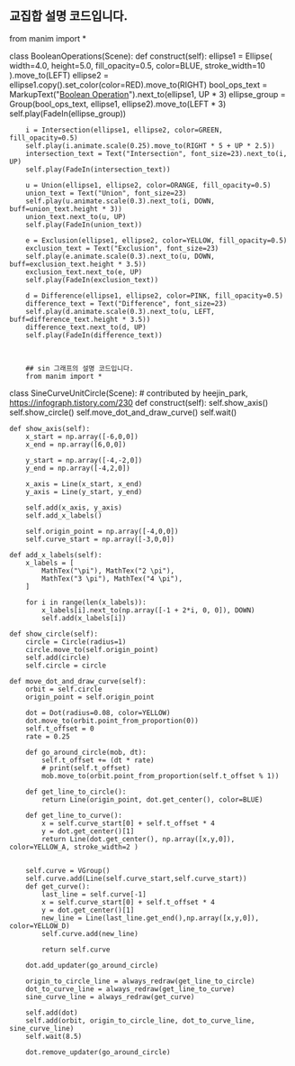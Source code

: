 ## 교집합 설명 코드입니다.

from manim import *

class BooleanOperations(Scene):
    def construct(self):
        ellipse1 = Ellipse(
            width=4.0, height=5.0, fill_opacity=0.5, color=BLUE, stroke_width=10
        ).move_to(LEFT)
        ellipse2 = ellipse1.copy().set_color(color=RED).move_to(RIGHT)
        bool_ops_text = MarkupText("<u>Boolean Operation</u>").next_to(ellipse1, UP * 3)
        ellipse_group = Group(bool_ops_text, ellipse1, ellipse2).move_to(LEFT * 3)
        self.play(FadeIn(ellipse_group))

        i = Intersection(ellipse1, ellipse2, color=GREEN, fill_opacity=0.5)
        self.play(i.animate.scale(0.25).move_to(RIGHT * 5 + UP * 2.5))
        intersection_text = Text("Intersection", font_size=23).next_to(i, UP)
        self.play(FadeIn(intersection_text))

        u = Union(ellipse1, ellipse2, color=ORANGE, fill_opacity=0.5)
        union_text = Text("Union", font_size=23)
        self.play(u.animate.scale(0.3).next_to(i, DOWN, buff=union_text.height * 3))
        union_text.next_to(u, UP)
        self.play(FadeIn(union_text))

        e = Exclusion(ellipse1, ellipse2, color=YELLOW, fill_opacity=0.5)
        exclusion_text = Text("Exclusion", font_size=23)
        self.play(e.animate.scale(0.3).next_to(u, DOWN, buff=exclusion_text.height * 3.5))
        exclusion_text.next_to(e, UP)
        self.play(FadeIn(exclusion_text))

        d = Difference(ellipse1, ellipse2, color=PINK, fill_opacity=0.5)
        difference_text = Text("Difference", font_size=23)
        self.play(d.animate.scale(0.3).next_to(u, LEFT, buff=difference_text.height * 3.5))
        difference_text.next_to(d, UP)
        self.play(FadeIn(difference_text))
        
        
        
        ## sin 그래프의 설명 코드입니다.
        from manim import *

class SineCurveUnitCircle(Scene):
    # contributed by heejin_park, https://infograph.tistory.com/230
    def construct(self):
        self.show_axis()
        self.show_circle()
        self.move_dot_and_draw_curve()
        self.wait()

    def show_axis(self):
        x_start = np.array([-6,0,0])
        x_end = np.array([6,0,0])

        y_start = np.array([-4,-2,0])
        y_end = np.array([-4,2,0])

        x_axis = Line(x_start, x_end)
        y_axis = Line(y_start, y_end)

        self.add(x_axis, y_axis)
        self.add_x_labels()

        self.origin_point = np.array([-4,0,0])
        self.curve_start = np.array([-3,0,0])

    def add_x_labels(self):
        x_labels = [
            MathTex("\pi"), MathTex("2 \pi"),
            MathTex("3 \pi"), MathTex("4 \pi"),
        ]

        for i in range(len(x_labels)):
            x_labels[i].next_to(np.array([-1 + 2*i, 0, 0]), DOWN)
            self.add(x_labels[i])

    def show_circle(self):
        circle = Circle(radius=1)
        circle.move_to(self.origin_point)
        self.add(circle)
        self.circle = circle

    def move_dot_and_draw_curve(self):
        orbit = self.circle
        origin_point = self.origin_point

        dot = Dot(radius=0.08, color=YELLOW)
        dot.move_to(orbit.point_from_proportion(0))
        self.t_offset = 0
        rate = 0.25

        def go_around_circle(mob, dt):
            self.t_offset += (dt * rate)
            # print(self.t_offset)
            mob.move_to(orbit.point_from_proportion(self.t_offset % 1))

        def get_line_to_circle():
            return Line(origin_point, dot.get_center(), color=BLUE)

        def get_line_to_curve():
            x = self.curve_start[0] + self.t_offset * 4
            y = dot.get_center()[1]
            return Line(dot.get_center(), np.array([x,y,0]), color=YELLOW_A, stroke_width=2 )


        self.curve = VGroup()
        self.curve.add(Line(self.curve_start,self.curve_start))
        def get_curve():
            last_line = self.curve[-1]
            x = self.curve_start[0] + self.t_offset * 4
            y = dot.get_center()[1]
            new_line = Line(last_line.get_end(),np.array([x,y,0]), color=YELLOW_D)
            self.curve.add(new_line)

            return self.curve

        dot.add_updater(go_around_circle)

        origin_to_circle_line = always_redraw(get_line_to_circle)
        dot_to_curve_line = always_redraw(get_line_to_curve)
        sine_curve_line = always_redraw(get_curve)

        self.add(dot)
        self.add(orbit, origin_to_circle_line, dot_to_curve_line, sine_curve_line)
        self.wait(8.5)

        dot.remove_updater(go_around_circle)
